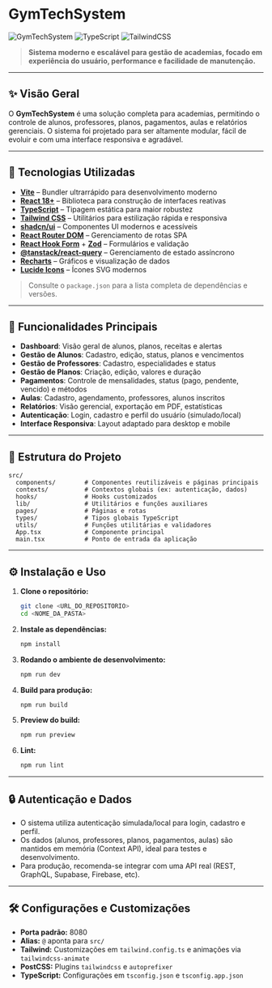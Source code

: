 # GymTechSystem

![GymTechSystem](https://img.shields.io/badge/GymTechSystem-React-blue?style=for-the-badge&logo=react) ![TypeScript](https://img.shields.io/badge/TypeScript-Strict-blue?style=for-the-badge&logo=typescript) ![TailwindCSS](https://img.shields.io/badge/TailwindCSS-3.x-38bdf8?style=for-the-badge&logo=tailwindcss)

> **Sistema moderno e escalável para gestão de academias, focado em experiência do usuário, performance e facilidade de manutenção.**

---

## ✨ Visão Geral
O **GymTechSystem** é uma solução completa para academias, permitindo o controle de alunos, professores, planos, pagamentos, aulas e relatórios gerenciais. O sistema foi projetado para ser altamente modular, fácil de evoluir e com uma interface responsiva e agradável.

---

## 🚀 Tecnologias Utilizadas

- **[Vite](https://vitejs.dev/)** – Bundler ultrarrápido para desenvolvimento moderno
- **[React 18+](https://react.dev/)** – Biblioteca para construção de interfaces reativas
- **[TypeScript](https://www.typescriptlang.org/)** – Tipagem estática para maior robustez
- **[Tailwind CSS](https://tailwindcss.com/)** – Utilitários para estilização rápida e responsiva
- **[shadcn/ui](https://ui.shadcn.com/)** – Componentes UI modernos e acessíveis
- **[React Router DOM](https://reactrouter.com/)** – Gerenciamento de rotas SPA
- **[React Hook Form](https://react-hook-form.com/)** + **[Zod](https://zod.dev/)** – Formulários e validação
- **[@tanstack/react-query](https://tanstack.com/query/latest)** – Gerenciamento de estado assíncrono
- **[Recharts](https://recharts.org/)** – Gráficos e visualização de dados
- **[Lucide Icons](https://lucide.dev/)** – Ícones SVG modernos

> Consulte o `package.json` para a lista completa de dependências e versões.

---

## 🧩 Funcionalidades Principais

- **Dashboard**: Visão geral de alunos, planos, receitas e alertas
- **Gestão de Alunos**: Cadastro, edição, status, planos e vencimentos
- **Gestão de Professores**: Cadastro, especialidades e status
- **Gestão de Planos**: Criação, edição, valores e duração
- **Pagamentos**: Controle de mensalidades, status (pago, pendente, vencido) e métodos
- **Aulas**: Cadastro, agendamento, professores, alunos inscritos
- **Relatórios**: Visão gerencial, exportação em PDF, estatísticas
- **Autenticação**: Login, cadastro e perfil do usuário (simulado/local)
- **Interface Responsiva**: Layout adaptado para desktop e mobile

---

## 📁 Estrutura do Projeto

```text
src/
  components/        # Componentes reutilizáveis e páginas principais
  contexts/          # Contextos globais (ex: autenticação, dados)
  hooks/             # Hooks customizados
  lib/               # Utilitários e funções auxiliares
  pages/             # Páginas e rotas
  types/             # Tipos globais TypeScript
  utils/             # Funções utilitárias e validadores
  App.tsx            # Componente principal
  main.tsx           # Ponto de entrada da aplicação
```

---

## ⚙️ Instalação e Uso

1. **Clone o repositório:**
   ```sh
   git clone <URL_DO_REPOSITORIO>
   cd <NOME_DA_PASTA>
   ```

2. **Instale as dependências:**
   ```sh
   npm install
   ```

3. **Rodando o ambiente de desenvolvimento:**
   ```sh
   npm run dev
   ```

4. **Build para produção:**
   ```sh
   npm run build
   ```

5. **Preview do build:**
   ```sh
   npm run preview
   ```

6. **Lint:**
   ```sh
   npm run lint
   ```

---

## 🔒 Autenticação e Dados
- O sistema utiliza autenticação simulada/local para login, cadastro e perfil.
- Os dados (alunos, professores, planos, pagamentos, aulas) são mantidos em memória (Context API), ideal para testes e desenvolvimento.
- Para produção, recomenda-se integrar com uma API real (REST, GraphQL, Supabase, Firebase, etc).

---

## 🛠️ Configurações e Customizações
- **Porta padrão:** 8080
- **Alias:** `@` aponta para `src/`
- **Tailwind:** Customizações em `tailwind.config.ts` e animações via `tailwindcss-animate`
- **PostCSS:** Plugins `tailwindcss` e `autoprefixer`
- **TypeScript:** Configurações em `tsconfig.json` e `tsconfig.app.json`
